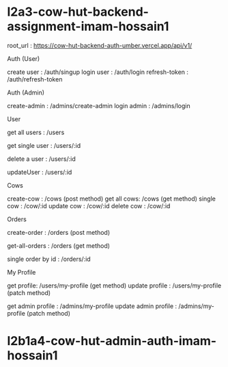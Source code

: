 # l2a3-cow-hut-backend-assignment-imam-hossain1


root_url : https://cow-hut-backend-auth-umber.vercel.app/api/v1/

Auth (User)

create user : /auth/singup
login user : /auth/login
refresh-token : /auth/refresh-token 

Auth (Admin)

create-admin : /admins/create-admin
login admin : /admins/login

User

get all users : /users

get single user : /users/:id

delete a user : /users/:id

updateUser : /users/:id

Cows

create-cow : /cows (post method)
get all cows: /cows (get method)
single cow : /cow/:id 
update cow : /cow/:id
delete cow : /cow/:id

Orders

create-order : /orders   (post method)

get-all-orders : /orders   (get method)

single order by id :  /orders/:id

My Profile

get profile: /users/my-profile   (get method)
update profile : /users/my-profile  (patch method)

get admin profile : /admins/my-profile 
update admin profile : /admins/my-profile  (patch method)


# l2b1a4-cow-hut-admin-auth-imam-hossain1
